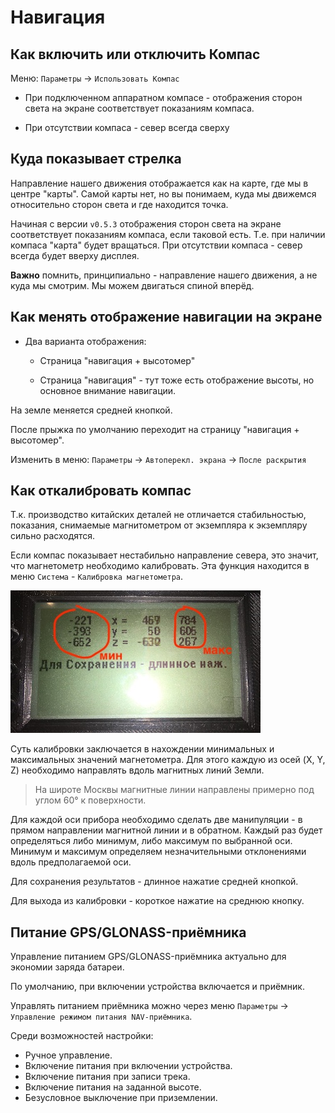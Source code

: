 # Навигация

## Как включить или отключить Компас

Меню: `Параметры` -> `Использовать Компас`

* При подключенном аппаратном компасе - отображения сторон света на экране соответствует показаниям компаса.
        
* При отсутствии компаса - север всегда сверху

## Куда показывает стрелка

Направление нашего движения отображается как на карте, где мы в центре "карты". Самой карты нет, но вы понимаем, куда мы движемся относительно сторон света и где находится точка.

Начиная с версии `v0.5.3` отображения сторон света на экране соответствует показаниям компаса, если таковой есть. Т.е. при наличии компаса "карта" будет вращаться. При отсутствии компаса - север всегда будет вверху дисплея.

**Важно** помнить, принципиально - направление нашего движения, а не куда мы смотрим. Мы можем двигаться спиной вперёд.    

## Как менять отображение навигации на экране

* Два варианта отображения:
    
    * Страница "навигация + высотомер"
    
    * Страница "навигация" - тут тоже есть отображение высоты, но основное внимание навигации.

На земле меняется средней кнопкой.

После прыжка по умолчанию переходит на страницу "навигация + высотомер".

Изменить в меню: `Параметры` -> `Автоперекл. экрана` -> `После раскрытия`


## Как откалибровать компас

Т.к. производство китайских деталей не отличается стабильностью, показания, снимаемые магнитометром от экземпляра к экземпляру сильно расходятся.

Если компас показывает нестабильно направление севера, это значит, что магнетометр необходимо калибровать. Эта функция находится в меню `Система` - `Калибровка магнетометра`.

![](../img/05.magcalib.jpg)

Суть калибровки заключается в нахождении минимальных и максимальных значений магнетометра. Для этого каждую из осей (X, Y, Z) необходимо направлять вдоль магнитных линий Земли.

> На широте Москвы магнитные линии направлены примерно под углом 60° к поверхности.

Для каждой оси прибора необходимо сделать две манипуляции - в прямом направлении магнитной линии и в обратном. Каждый раз будет определяться либо минимум,
либо максимум по выбранной оси. Минимум и максимум определяем незначительными отклонениями вдоль предполагаемой оси.

Для сохранения результатов - длинное нажатие средней кнопкой.

Для выхода из калибровки - короткое нажатие на среднюю кнопку.

## Питание GPS/GLONASS-приёмника

Управление питанием GPS/GLONASS-приёмника актуально для экономии заряда батареи.

По умолчанию, при включении устройства включается и приёмник.

Управлять питанием приёмника можно через меню `Параметры` -> `Управление режимом питания NAV-приёмника`.

Среди возможностей настройки:

* Ручное управление.
* Включение питания при включении устройства.
* Включение питания при записи трека.
* Включение питания на заданной высоте.
* Безусловное выключение при приземлении.

